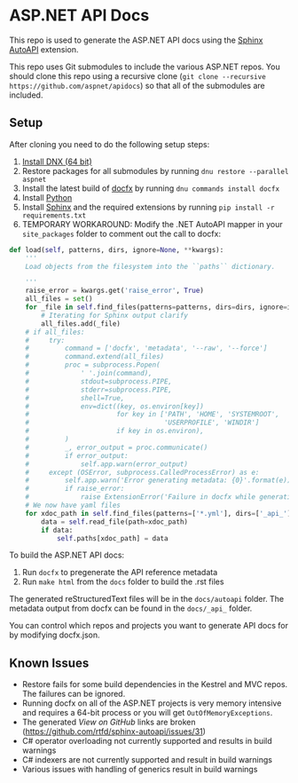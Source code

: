 # ASP.NET API Docs

This repo is used to generate the ASP.NET API docs using the [Sphinx AutoAPI](https://gitub.com/rtfd/sphinx-autoapi) extension.

This repo uses Git submodules to include the various ASP.NET repos. You should clone this repo using a recursive clone (`git clone --recursive https://github.com/aspnet/apidocs`) so that all of the submodules are included.

## Setup

After cloning you need to do the following setup steps:
  1. [Install DNX (64 bit)](http://docs.asp.net/en/latest/getting-started/index.html)
  2. Restore packages for all submodules by running `dnu restore --parallel aspnet`
  3. Install the latest build of [docfx](https://github.com/dotnet/docfx) by running `dnu commands install docfx`
  4. Install [Python](http://python.org)
  5. Install [Sphinx](http://sphinx-doc.org) and the required extensions by running `pip install -r requirements.txt`
  6. TEMPORARY WORKAROUND: Modify the .NET AutoAPI mapper in your `site_packages` folder to comment out the call to docfx:

```python
def load(self, patterns, dirs, ignore=None, **kwargs):
    '''
    Load objects from the filesystem into the ``paths`` dictionary.

    '''
    raise_error = kwargs.get('raise_error', True)
    all_files = set()
    for _file in self.find_files(patterns=patterns, dirs=dirs, ignore=ignore):
        # Iterating for Sphinx output clarify
        all_files.add(_file)
    # if all_files:
    #     try:
    #         command = ['docfx', 'metadata', '--raw', '--force']
    #         command.extend(all_files)
    #         proc = subprocess.Popen(
    #             ' '.join(command),
    #             stdout=subprocess.PIPE,
    #             stderr=subprocess.PIPE,
    #             shell=True,
    #             env=dict((key, os.environ[key])
    #                      for key in ['PATH', 'HOME', 'SYSTEMROOT',
    #                                  'USERPROFILE', 'WINDIR']
    #                      if key in os.environ),
    #         )
    #         _, error_output = proc.communicate()
    #         if error_output:
    #             self.app.warn(error_output)
    #     except (OSError, subprocess.CalledProcessError) as e:
    #         self.app.warn('Error generating metadata: {0}'.format(e))
    #         if raise_error:
    #             raise ExtensionError('Failure in docfx while generating AutoAPI output.')
    # We now have yaml files
    for xdoc_path in self.find_files(patterns=['*.yml'], dirs=['_api_'], ignore=ignore):
        data = self.read_file(path=xdoc_path)
        if data:
            self.paths[xdoc_path] = data
```

To build the ASP.NET API docs:
  1. Run `docfx` to pregenerate the API reference metadata
  2. Run `make html` from the `docs` folder to build the .rst files

The generated reStructuredText files will be in the `docs/autoapi` folder. The metadata output from docfx can be found in the `docs/_api_` folder.

You can control which repos and projects you want to generate API docs for by modifying docfx.json.

## Known Issues

- Restore fails for some build dependencies in the Kestrel and MVC repos. The failures can be ignored.
- Running docfx on all of the ASP.NET projects is very memory intensive and requires a 64-bit process or you will get `OutOfMemoryExceptions`.
- The generated *View on GitHub* links are broken (https://github.com/rtfd/sphinx-autoapi/issues/31)
- C# operator overloading not currently supported and results in build warnings
- C# indexers are not currently supported and result in build warnings
- Various issues with handling of generics result in build warnings


